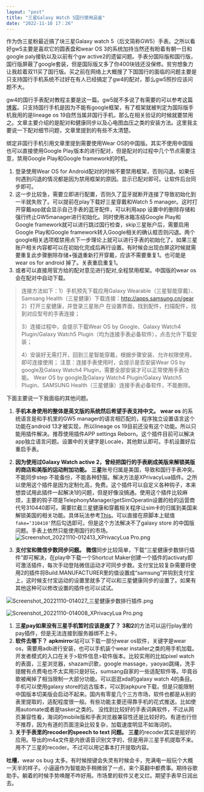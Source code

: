 ```yaml
---
layout: "post"
title: "三星Galaxy Watch 5国行使用品鉴"
date: "2022-11-10 17：26"
---
```

作为伪三星粉最近搞了块三星Galaxy watch 5（后文简称GW5）手表。之所以看好gw5主要是喜欢它的圆表盘和wear OS 3的系统加持当然还有盼着有朝一日和google paly接轨以及以前有个gw active2的遗留问题。手表分国际版和国行版，国行版屏蔽了google套装，但是国际版又多了你400块钱还没保修。贫穷想象力让我趁着双11买了国行版。买之前在网络上大概搜了下国国行的面临的问题主要是只支持国行手机系统不过好在有人已经搞定了gw4的配对，那么gw5照抄应该问题不大。

gw4的国行手表配对教程主要是这一篇。gw5就不多说了有需要的可以参考这篇[博客](https://blog.xuegaogg.com/posts/1931/)。只支持国行手机是因为不能有google框架，有了框架就被判定为国际版手机我用的是lineage os 19自然当属非国行手机，那么在相关验证的时候就要禁用之。文章主要介绍的是配对和健康同步以及心电图血压之类的安装方法。这里我主要说一下配对细节问题，文章里提到的有些不太清楚。

绑定非国行手机引用文章里提到需要使用Wear OS的中国版。其实不使用中国版也可以直接使用Google Play版本的进行配对，但是配对的过程中几个节点需要注意，禁用Google Play和Google framework的时机。

1.  登录使用Wear OS for Android配对的时候不要禁用框架，否则闪退。如果任何遇到闪退的情况都是因为禁用框架的原因。显示已配对即可。让软件后台同步即可。
2.  这一步比较急，需要立即进行配置，否则久了蓝牙就断开连接了导致初始化到一半就失败了。可以提前在play下载好三星穿戴和Watch 5 manager。这时打开穿戴app就会显示自己手表的蓝牙配件，可以利用app 设置中的删除存储和强行终止GW5manager进行初始化。同时使用冰箱冻结Google Play和Google framework就可以进行跳过国行检查，skip三星账户后，需要启用Google Play和Google framework转入Google相关的确认框否则闪退。两个google相关选项框禁用点下一步理论上就可以进行手表的初始化了。如果三星账户相关内容都可以在初始化完成后再行设置。有时候会出现白屏这时候就需要重复此步骤删除存储+强退重新打开穿戴，应该不需要重复1。也可能是wear os for android 掉了。关表重启重复1。
3.  或者可以直接用官方给的配对意见进行配对,全程禁用框架。中国版的wear os会在配对中自动下载。

> 连接方法如下：1）手机预先下载应用Galaxy Wearable（三星智能穿戴）、Samsang Health（三星健康）下载连接：http://apps.samsung.cn/gear
> 2）打开三星健康，并登录三星账户
> 在设置界面，找到配件，扫描配件，找到对应型号的手表连接；
> 
> 3）连接过程中，会提示下载Wear OS by Google、Galaxy Watch4 Plugin/Galaxy Watch5 Plugin（均为连接手表必备软件），点击允许下载安装；
> 
> 4）安装好无需打开，回到三星智能穿戴，根据步骤安装、允许权限使用，即可连接使用；
> 注意：连接手表使用时，会提示是否安装Wear OS by google及Galaxy Watch4 Plugin，需要全部安装才可以正常使用手表功能。
> Wear OS by google及Galaxy Watch4 Plugin/Galaxy Watch5 Plugin、SAMSUNG Health（三星健康）连接手表必备软件，不能删除。

下面主要说一下我面临的其他问题。

1.  **手机本身使用的整体是英文版的系统然后希望手表支持中文。**
**wear os** 的系统语言是和手机里的GW5 manager的语言相匹配的，程序独立设置语言这个功能在android 13才被实现，所以lineage os 19目前还没有这个功能。所以只能用插件解决。推荐使用插件APP settings Reborn。这个插件目前可以解决app独立语言问题。设置中的关键字是Locale，其他默认即可。手机设置好后重启手表。

2.  **因为使用过Galaxy Watch active 2，曾经把国行的手表刷成美版来解锁美版的商店和美版的运动附加功能。**
**三星**账号归属是美国，导致和国行手表冲突。不能同步step 不能备份，不能各种舒服。解决方法是XPrivacyLua插件。之所以使用这个插件是因为定制化高，免费。这个插件可以自定义各种钩子，本来想尝试用此插件一起解决1的问题，但是好像没搞通。使用这个插件比较麻烦，主要的钩子项是TelephonyManager/getSimOperatin设置的给的运营商代号310440即可。需要拦截三星健康和穿戴相关程序让sim卡的归属到美国来解锁美国的相关功能。具体玩法参考[This](https://blog.1a23.com/2020/03/25/switch-galaxy-wearable-store-location-using-xprivacylua/)。可以直接在原脚本上赋值`fake=‘310410’`然后勾选即可。但是这个方法解决不了galaxy store 的中国版问题。手表上依然只能使用国行的市场。
![Screenshot_20221110-012413_XPrivacyLua Pro.png](/assets/img/fd964aa6688a4aa39c618f6496122839.png)

1.  **支付宝和微信步数同步问题。**
**微信**同步比较简单，下载“三星健康步数排行插件”即可解决，在play中下载一个Shortcut Maker创建一个插件的activaty即可激活插件，每次手动登陆微信运动才可同步步数。支付宝比较复杂需要将使用2的插件将Build.MANUFACTURER里的值设置成“samsung”并钩到支付宝上，这时候支付宝运动的设置里就多了可以和三星健康同步的设置了。如果有其他这种可以修改设置的插件也可以试试。

![Screenshot_20221110-014027_三星健康步数排行插件.png](/assets/img/ecc55adf02424279995176b6d25e4373.png)


![Screenshot_20221110-014008_XPrivacyLua Pro.png](/assets/img/077f14dca7b0431cb51bcd70992e26b2.png)

1.  **三星pay如果没有三星手机暂时应该是废了？** 
**3和2**的方法可以运行play里的pay插件，但是无法连接到服务器绑不上卡。
5.  **软件去哪下？**
**apkmirro**r站可以下载一部分wear os软件，关键字是wear os，需要用adb进行安装，也可以手机装个wear installer之类的用手机加载。开发者模式的入口在关于>软件信息>软件版本。比较实用的比如pixel watch的表面，三星浏览器，shazam识歌，google massage，yaoyao跳绳，洗手提醒有点费电也不太实用只是好玩，sumsang自家的一些适配软件等。毕竟谷歌被阉掉了相当限制一大部分功能。可以逛逛xda的galaxy watch 4的条目。手机可以使用galaxy store的远古版本，可以到apkpure下载，但是只能限制中国版本切美版会启动不起来。国内有零星几个三方市场，软件也都是从别的表里提取的，适配程度很一般。有些功能主要还得靠手机的花式推送。比如使用automate或者是tasker之类的。
没找到比较好的手表词典软件，不过从网页兼容性看，海词的mobile版和手表浏览器兼容性还是比较好的。有道也行但不推荐，因为有道的页面渲染比较复杂，加载速度明显不如海词的。
6.  **关于手表里的recoder的speech to text 问题。**
**三星**的recoder其实是挺好的应用。导出的m4a文件是内嵌语音识别文字的，但是用非三星手机提取不来。用不了三星的recoder。不过可以用记事本打开提取内容。


**吐槽**，wear os bug 太多。有时候按键会失灵有时候会卡，充满电一般玩个大概一天半的样子。小逼逼作为智能助手稍微弱了一点，来个英翻中都费事。期待谷歌助手。躺着的时候手势唤醒不咋好用。市场里的软件又老又烂。期望手表早日润出去。